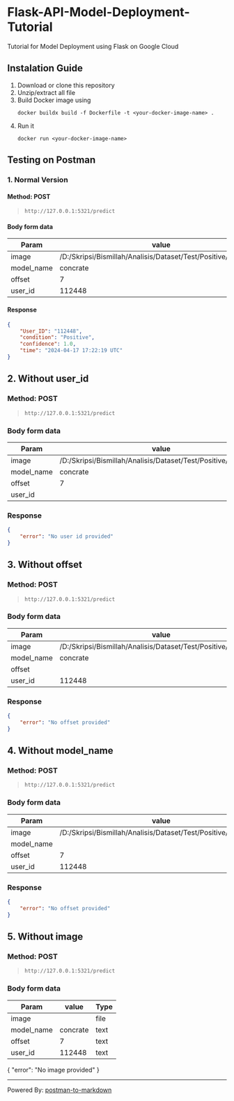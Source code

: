 # Flask-API-Model-Deployment-Tutorial
Tutorial for Model Deployment using Flask on Google Cloud

## Instalation Guide
1. Download or clone this repository
2. Unzip/extract all file
3. Build Docker image using
    ```
    docker buildx build -f Dockerfile -t <your-docker-image-name> .
    ```
4. Run it
    ```
    docker run <your-docker-image-name>
    ```
 
## Testing on Postman
### 1. Normal Version
#### Method: POST
>```
>http://127.0.0.1:5321/predict
>```
#### Body form data

|Param|value|Type|
|---|---|---|
|image|/D:/Skripsi/Bismillah/Analisis/Dataset/Test/Positive/16001.jpg|file|
|model_name|concrate|text|
|offset|7|text|
|user_id|112448|text|

#### Response
```json
{
    "User_ID": "112448",
    "condition": "Positive",
    "confidence": 1.0,
    "time": "2024-04-17 17:22:19 UTC"
}
```




## 2. Without user_id
### Method: POST
>```
>http://127.0.0.1:5321/predict
>```
### Body form data

|Param|value|Type|
|---|---|---|
|image|/D:/Skripsi/Bismillah/Analisis/Dataset/Test/Positive/16010.jpg|file|
|model_name|concrate|text|
|offset|7|text|
|user_id||text|

### Response
```json
{
    "error": "No user id provided"
}
```




## 3. Without offset
### Method: POST
>```
>http://127.0.0.1:5321/predict
>```
### Body form data

|Param|value|Type|
|---|---|---|
|image|/D:/Skripsi/Bismillah/Analisis/Dataset/Test/Positive/16009.jpg|file|
|model_name|concrate|text|
|offset||text|
|user_id|112448|text|

### Response
```json
{
    "error": "No offset provided"
}
```




## 4. Without model_name
### Method: POST
>```
>http://127.0.0.1:5321/predict
>```
### Body form data

|Param|value|Type|
|---|---|---|
|image|/D:/Skripsi/Bismillah/Analisis/Dataset/Test/Positive/16009.jpg|file|
|model_name||text|
|offset|7|text|
|user_id|112448|text|

### Response
```json
{
    "error": "No offset provided"
}
```



## 5. Without image
### Method: POST
>```
>http://127.0.0.1:5321/predict
>```
### Body form data

|Param|value|Type|
|---|---|---|
|image||file|
|model_name|concrate|text|
|offset|7|text|
|user_id|112448|text|

{
    "error": "No image provided"
}


_________________________________________________
Powered By: [postman-to-markdown](https://github.com/bautistaj/postman-to-markdown/)
